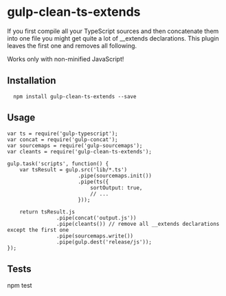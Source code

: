 gulp-clean-ts-extends
=====================

If you first compile all your TypeScript sources and then concatenate them into one file you might get quite a lot of __extends declarations. This plugin leaves the first one and removes all following.

Works only with non-minified JavaScript!

## Installation
```
  npm install gulp-clean-ts-extends --save
```
## Usage

```
var ts = require('gulp-typescript');
var concat = require('gulp-concat');
var sourcemaps = require('gulp-sourcemaps');
var cleants = require('gulp-clean-ts-extends');

gulp.task('scripts', function() {
    var tsResult = gulp.src('lib/*.ts')
                       .pipe(sourcemaps.init())
                       .pipe(ts({
                           sortOutput: true,
                           // ...
                       }));

    return tsResult.js
                .pipe(concat('output.js'))
                .pipe(cleants()) // remove all __extends declarations except the first one
                .pipe(sourcemaps.write())
                .pipe(gulp.dest('release/js'));
});
```
## Tests

  npm test
